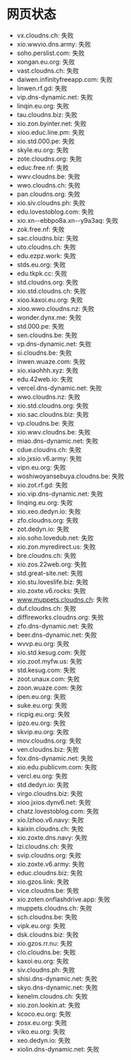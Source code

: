 # 网页状态
- vx.cloudns.ch: 失败
- xio.wwvio.dns.army: 失败
- soho.perslist.com: 失败
- xongan.eu.org: 失败
- vast.cloudns.ch: 失败
- daiwen.infinityfreeapp.com: 失败
- linwen.rf.gd: 失败
- vip.dns-dynamic.net: 失败
- linqin.eu.org: 失败
- tau.cloudns.biz: 失败
- xio.zon.byinter.net: 失败
- xioo.educ.line.pm: 失败
- xio.std.000.pe: 失败
- skyle.eu.org: 失败
- zote.cloudns.org: 失败
- educ.free.nf: 失败
- wwv.cloudns.be: 失败
- wwo.cloudns.ch: 失败
- pan.cloudns.org: 失败
- xio.siv.cloudns.ph: 失败
- edu.lovestoblog.com: 失败
- xio.xn--ebbpo8a.xn--y9a3aq: 失败
- zok.free.nf: 失败
- sac.cloudns.biz: 失败
- uto.cloudns.ch: 失败
- edu.ezpz.work: 失败
- stds.eu.org: 失败
- edu.tkpk.cc: 失败
- std.cloudns.org: 失败
- xio.std.cloudns.ch: 失败
- xioo.kaxoi.eu.org: 失败
- xioo.wwo.cloudns.nz: 失败
- wonder.dynx.me: 失败
- std.000.pe: 失败
- sen.cloudns.be: 失败
- vp.dns-dynamic.net: 失败
- si.cloudns.be: 失败
- inwen.wuaze.com: 失败
- xio.xiaohhh.xyz: 失败
- edu.42web.io: 失败
- vercel.dns-dynamic.net: 失败
- wwo.cloudns.nz: 失败
- xio.std.cloudns.org: 失败
- xio.sac.cloudns.biz: 失败
- vp.cloudns.be: 失败
- xio.wwv.cloudns.be: 失败
- miao.dns-dynamic.net: 失败
- cdue.cloudns.ch: 失败
- xio.jxsio.v6.army: 失败
- vipn.eu.org: 失败
- woshiwoyansebuya.cloudns.be: 失败
- xio.zot.rf.gd: 失败
- xio.vip.dns-dynamic.net: 失败
- linqing.eu.org: 失败
- xio.xeo.dedyn.io: 失败
- zfo.cloudns.org: 失败
- zot.dedyn.io: 失败
- xio.soho.lovedub.net: 失败
- xio.zon.myredirect.us: 失败
- bre.cloudns.ch: 失败
- xio.zos.22web.org: 失败
- std.great-site.net: 失败
- xio.stu.loveslife.biz: 失败
- xio.zoxte.v6.rocks: 失败
- www.muppets.cloudns.ch: 失败
- duf.cloudns.ch: 失败
- diffireworks.cloudns.org: 失败
- zfo.dns-dynamic.net: 失败
- beer.dns-dynamic.net: 失败
- wvvp.eu.org: 失败
- xio.std.kesug.com: 失败
- xio.zoot.myfw.us: 失败
- std.kesug.com: 失败
- zoot.unaux.com: 失败
- zoon.wuaze.com: 失败
- ipen.eu.org: 失败
- suke.eu.org: 失败
- ricpig.eu.org: 失败
- ipzo.eu.org: 失败
- skvip.eu.org: 失败
- mov.cloudns.org: 失败
- ven.cloudns.biz: 失败
- fox.dns-dynamic.net: 失败
- xio.edu.publicvm.com: 失败
- vercl.eu.org: 失败
- std.dedyn.io: 失败
- virgo.cloudns.biz: 失败
- xioo.jxios.dynv6.net: 失败
- chatz.lovestoblog.com: 失败
- xio.lzhoo.v6.navy: 失败
- kaixin.cloudns.ch: 失败
- xio.zoxte.dns.navy: 失败
- lzi.cloudns.ch: 失败
- svip.cloudns.org: 失败
- xio.zoxte.v6.army: 失败
- educ.cloudns.biz: 失败
- xio.gzos.link: 失败
- vice.cloudns.be: 失败
- xio.zoten.onflashdrive.app: 失败
- muppets.cloudns.ch: 失败
- sch.cloudns.be: 失败
- vipk.eu.org: 失败
- dsk.cloudns.biz: 失败
- xio.gzos.rr.nu: 失败
- clo.cloudns.be: 失败
- kaxoi.eu.org: 失败
- siv.cloudns.ph: 失败
- shisi.dns-dynamic.net: 失败
- skyo.dns-dynamic.net: 失败
- kenelm.cloudns.ch: 失败
- xio.zon.lookin.at: 失败
- kcoco.eu.org: 失败
- zosx.eu.org: 失败
- viko.eu.org: 失败
- xeo.dedyn.io: 失败
- xiolin.dns-dynamic.net: 失败
